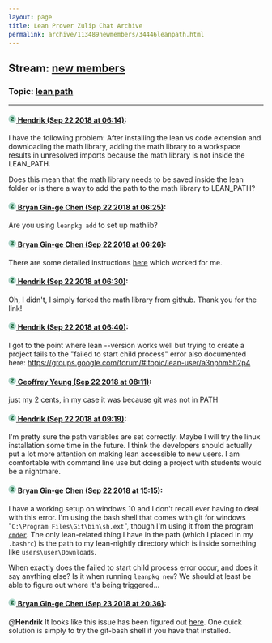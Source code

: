 ```yaml
---
layout: page
title: Lean Prover Zulip Chat Archive 
permalink: archive/113489newmembers/34446leanpath.html
---
```


## Stream: [new members](index.html)
### Topic: [lean path](34446leanpath.html)

---

#### [![Click to go to Zulip](../../assets/img/zulip2.png) Hendrik (Sep 22 2018 at 06:14)](https://leanprover.zulipchat.com/#narrow/stream/113489-new%20members/topic/lean%20path/near/134421026):
I have the following problem: After installing the lean vs code extension and downloading the math library, adding the math library to a workspace results in unresolved imports because the math library is not inside the LEAN_PATH.

Does this mean that the math library needs to be saved inside the lean folder or is there a way to add the path to the math library to LEAN_PATH?

#### [![Click to go to Zulip](../../assets/img/zulip2.png) Bryan Gin-ge Chen (Sep 22 2018 at 06:25)](https://leanprover.zulipchat.com/#narrow/stream/113489-new%20members/topic/lean%20path/near/134421303):
Are you using `leanpkg add` to set up mathlib?

#### [![Click to go to Zulip](../../assets/img/zulip2.png) Bryan Gin-ge Chen (Sep 22 2018 at 06:26)](https://leanprover.zulipchat.com/#narrow/stream/113489-new%20members/topic/lean%20path/near/134421304):
There are some detailed instructions [here](https://xenaproject.wordpress.com/2017/12/02/how-to-install-mathlib-and-keep-it-up-to-date/) which worked for me.

#### [![Click to go to Zulip](../../assets/img/zulip2.png) Hendrik (Sep 22 2018 at 06:30)](https://leanprover.zulipchat.com/#narrow/stream/113489-new%20members/topic/lean%20path/near/134421464):
Oh, I didn't, I simply forked the math library from github. Thank you for the link!

#### [![Click to go to Zulip](../../assets/img/zulip2.png) Hendrik (Sep 22 2018 at 06:40)](https://leanprover.zulipchat.com/#narrow/stream/113489-new%20members/topic/lean%20path/near/134421708):
I got to the point where lean --version works well but trying to create a project fails to the "failed to start child process" error also documented here: https://groups.google.com/forum/#!topic/lean-user/a3nphm5h2p4

#### [![Click to go to Zulip](../../assets/img/zulip2.png) Geoffrey Yeung (Sep 22 2018 at 08:11)](https://leanprover.zulipchat.com/#narrow/stream/113489-new%20members/topic/lean%20path/near/134424116):
just my 2 cents, in my case it was because git was not in PATH

#### [![Click to go to Zulip](../../assets/img/zulip2.png) Hendrik (Sep 22 2018 at 09:19)](https://leanprover.zulipchat.com/#narrow/stream/113489-new%20members/topic/lean%20path/near/134425890):
I'm pretty sure the path variables are set correctly. Maybe I will try the linux installation some time in the future. I think the developers should actually put a lot more attention on making lean accessible to new users. I am comfortable with command line use but doing a project with students would be a nightmare.

#### [![Click to go to Zulip](../../assets/img/zulip2.png) Bryan Gin-ge Chen (Sep 22 2018 at 15:15)](https://leanprover.zulipchat.com/#narrow/stream/113489-new%20members/topic/lean%20path/near/134437284):
I have a working setup on windows 10 and I don't recall ever having to deal with this error. I'm using the bash shell that comes with git for windows "`C:\Program Files\Git\bin\sh.ext`", though I'm using it from the program [`cmder`](http://cmder.net). The only lean-related thing I have in the path (which I placed in my `.bashrc`) is the path to my lean-nightly directory which is inside something like `users\user\Downloads`.

When exactly does the failed to start child process error occur, and does it say anything else? Is it when running `leanpkg new`? We should at least be able to figure out where it's being triggered...

#### [![Click to go to Zulip](../../assets/img/zulip2.png) Bryan Gin-ge Chen (Sep 23 2018 at 20:36)](https://leanprover.zulipchat.com/#narrow/stream/113489-new%20members/topic/lean%20path/near/134487011):
@**Hendrik** It looks like this issue has been figured out [here](https://leanprover.zulipchat.com/#narrow/stream/113488-general/subject/leanpkg/near/134482297). One quick solution is simply to try the git-bash shell if you have that installed.


